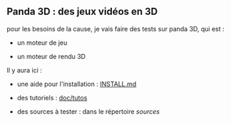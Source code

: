 ## Panda 3D : des jeux vidéos en 3D

pour les besoins de la cause, je vais faire des tests sur panda 3D, qui est :
- un moteur de jeu

- un moteur de rendu 3D

Il y aura ici :

- une aide pour l'installation : [INSTALL.md](doc/INSTALL.md)

- des tutoriels : [doc/tutos](doc/tutos.md)

- des sources à tester : dans le répertoire *sources*
